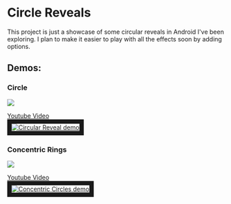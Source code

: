 # Circle Reveals

This project is just a showcase of some circular reveals in Android I've been exploring. I plan to make it easier to play with all the effects soon by adding options.

## Demos:

### Circle

<img src="http://cdn.makeagif.com/media/8-19-2015/2JUjty.gif"/>

<a href="https://www.youtube.com/watch?v=6PDmrsOSoww" target="_blank">Youtube Video<br/> <img src="http://img.youtube.com/vi/6PDmrsOSoww/0.jpg" 
alt="Circular Reveal demo" border="10" /></a>

### Concentric Rings

<img src="http://cdn.makeagif.com/media/8-19-2015/HuNIpA.gif"/>

<a href="https://www.youtube.com/watch?v=gYWVxekPDM0" target="_blank">Youtube Video<br/> <img src="http://img.youtube.com/vi/gYWVxekPDM0/0.jpg"
alt="Concentric Circles demo" border="10" /></a>
